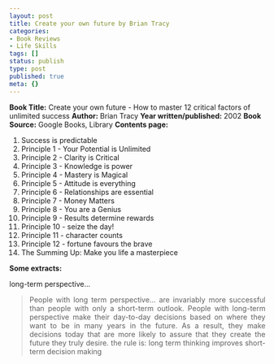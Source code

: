 ```yaml
---
layout: post
title: Create your own future by Brian Tracy
categories:
- Book Reviews
- Life Skills
tags: []
status: publish
type: post
published: true
meta: {}
---
```

<strong>Book Title:</strong> Create your own future - How to master 12 critical factors of unlimited success
<strong>Author:</strong> Brian Tracy
<strong>Year written/published:</strong> 2002
<strong>Book Source:</strong> Google Books, Library
<strong>Contents page:</strong>
<ol>
	<li>Success is predictable</li>
	<li>Principle 1 - Your Potential is Unlimited</li>
	<li>Principle 2 - Clarity is Critical</li>
	<li>Principle 3 - Knowledge is power</li>
	<li>Principle 4 - Mastery is Magical</li>
	<li>Principle 5 - Attitude is everything</li>
	<li>Principle 6 - Relationships are essential</li>
	<li>Principle 7 - Money Matters</li>
	<li>Principle 8 - You are a Genius</li>
	<li>Principle 9 - Results determine rewards</li>
	<li>Principle 10 - seize the day!</li>
	<li>Principle 11 - character counts</li>
	<li>Principle 12 - fortune favours the brave</li>
	<li>The Summing Up: Make you life a masterpiece</li>
</ol>
<strong>Some extracts:</strong>

long-term perspective...
<blockquote>
<p align="justify">People with long term perspective... are invariably more successful than people with only a short-term outlook. People with long-term perspective make their day-to-day decisions based on where they want to be in many years in the future. As a result, they make decisions today that are more likely to assure that they create the future they truly desire. the rule is: long term thinking improves short-term decision making</p>
</blockquote>
<p align="justify">&nbsp;</p>
